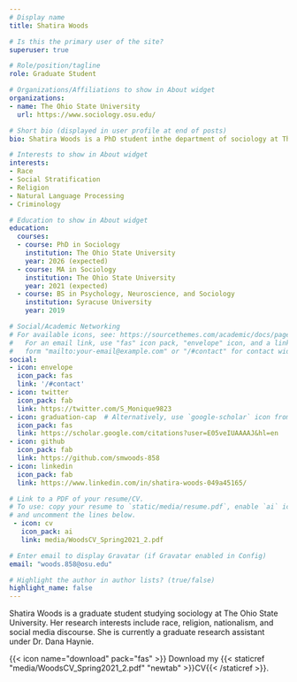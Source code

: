 ```yaml
---
# Display name
title: Shatira Woods

# Is this the primary user of the site?
superuser: true

# Role/position/tagline
role: Graduate Student

# Organizations/Affiliations to show in About widget
organizations:
- name: The Ohio State University
  url: https://www.sociology.osu.edu/

# Short bio (displayed in user profile at end of posts)
bio: Shatira Woods is a PhD student inthe department of sociology at The Ohio State University. 

# Interests to show in About widget
interests:
- Race
- Social Stratification
- Religion
- Natural Language Processing
- Criminology

# Education to show in About widget
education:
  courses:
  - course: PhD in Sociology
    institution: The Ohio State University
    year: 2026 (expected)
  - course: MA in Sociology
    institution: The Ohio State University
    year: 2021 (expected)
  - course: BS in Psychology, Neuroscience, and Sociology
    institution: Syracuse University
    year: 2019

# Social/Academic Networking
# For available icons, see: https://sourcethemes.com/academic/docs/page-builder/#icons
#   For an email link, use "fas" icon pack, "envelope" icon, and a link in the
#   form "mailto:your-email@example.com" or "/#contact" for contact widget.
social:
- icon: envelope
  icon_pack: fas
  link: '/#contact'
- icon: twitter
  icon_pack: fab
  link: https://twitter.com/S_Monique9823
- icon: graduation-cap  # Alternatively, use `google-scholar` icon from `ai` icon pack
  icon_pack: fas
  link: https://scholar.google.com/citations?user=E05veIUAAAAJ&hl=en
- icon: github
  icon_pack: fab
  link: https://github.com/smwoods-858
- icon: linkedin
  icon_pack: fab
  link: https://www.linkedin.com/in/shatira-woods-049a45165/

# Link to a PDF of your resume/CV.
# To use: copy your resume to `static/media/resume.pdf`, enable `ai` icons in `params.toml`, 
# and uncomment the lines below.
 - icon: cv
   icon_pack: ai
   link: media/WoodsCV_Spring2021_2.pdf

# Enter email to display Gravatar (if Gravatar enabled in Config)
email: "woods.858@osu.edu"

# Highlight the author in author lists? (true/false)
highlight_name: false
---
```


Shatira Woods is a graduate student studying sociology at The Ohio State University. Her research interests include race, religion, nationalism, and social media discourse. She is currently a graduate research assistant under Dr. Dana Haynie.


{{< icon name="download" pack="fas" >}} Download my {{< staticref "media/WoodsCV_Spring2021_2.pdf" "newtab" >}}CV{{< /staticref >}}.
